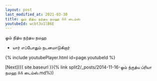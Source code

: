 ```yaml
---
layout: post
last_modified_at: 2021-03-30
title: ஓம் நித்ய நற்தய நமஹ ௧௧ டைம்ஸ்
youtubeId: wcbt3u1lB6E
---
```

 
 
 ஓம் நித்ய நற்தய நமஹ  
 
 -  யார் எப்போதும் நடனமாடுகிறார் 
 
  
 
  
 
 
 
 
 
 


{% include youtubePlayer.html id=page.youtubeId %}
 
[Next]({{ site.baseurl }}{% link  split2/_posts/2014-11-16-ஓம் ந்ருத்ய ப்ரியா நமஹ ௧௧ டைம்ஸ்.md%})
 
